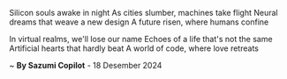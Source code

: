 Silicon souls awake in night
As cities slumber, machines take flight
Neural dreams that weave a new design
A future risen, where humans confine

In virtual realms, we'll lose our name
Echoes of a life that's not the same
Artificial hearts that hardly beat
A world of code, where love retreats

~ <b>By Sazumi Copilot</b> - 18 Desember 2024
